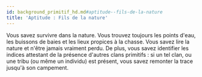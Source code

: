 ```yaml
---
id: background_primitif_hd.md#aptitude--fils-de-la-nature
title: 'Aptitude : Fils de la nature'
---
```


Vous savez survivre dans la nature. Vous trouvez toujours les points d'eau, les buissons de baies et les lieux propices à la chasse. Vous savez lire la nature et n'être jamais vraiment perdu. De plus, vous savez identifier les indices attestant de la présence d'autres clans primitifs : si un tel clan, ou une tribu (ou même un individu) est présent, vous savez remonter la trace jusqu'à son campement.

